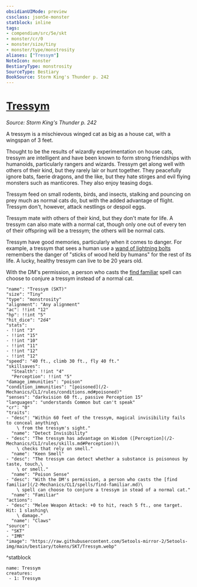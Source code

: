```yaml
---
obsidianUIMode: preview
cssclass: json5e-monster
statblock: inline
tags:
- compendium/src/5e/skt
- monster/cr/0
- monster/size/tiny
- monster/type/monstrosity
aliases: ["Tressym"]
NoteIcon: monster
BestiaryType: monstrosity
SourceType: Bestiary
BookSource: Storm King's Thunder p. 242
---
```

# [Tressym](2-Mechanics\CLI\bestiary\monstrosity/tressym-skt.md)
*Source: Storm King's Thunder p. 242*  

A tressym is a mischievous winged cat as big as a house cat, with a wingspan of 3 feet.

Thought to be the results of wizardly experimentation on house cats, tressym are intelligent and have been known to form strong friendships with humanoids, particularly rangers and wizards. Tressym get along well with others of their kind, but they rarely lair or hunt together. They peacefully ignore bats, faerie dragons, and the like, but they hate stirges and evil flying monsters such as manticores. They also enjoy teasing dogs.

Tressym feed on small rodents, birds, and insects, stalking and pouncing on prey much as normal cats do, but with the added advantage of flight. Tressym don't, however, attack nestlings or despoil eggs.

Tressym mate with others of their kind, but they don't mate for life. A tressym can also mate with a normal cat, though only one out of every ten of their offspring will be a tressym; the others will be normal cats.

Tressym have good memories, particularly when it comes to danger. For example, a tressym that sees a human use a [wand of lightning bolts](/2-Mechanics/CLI/items/wand-of-lightning-bolts.md) remembers the danger of "sticks of wood held by humans" for the rest of its life. A lucky, healthy tressym can live to be 20 years old.

With the DM's permission, a person who casts the [find familiar](/2-Mechanics/CLI/spells/find-familiar.md) spell can choose to conjure a tressym instead of a normal cat.

```statblock
"name": "Tressym (SKT)"
"size": "Tiny"
"type": "monstrosity"
"alignment": "Any alignment"
"ac": !!int "12"
"hp": !!int "5"
"hit_dice": "2d4"
"stats":
- !!int "3"
- !!int "15"
- !!int "10"
- !!int "11"
- !!int "12"
- !!int "12"
"speed": "40 ft., climb 30 ft., fly 40 ft."
"skillsaves":
  "Stealth": !!int "4"
  "Perception": !!int "5"
"damage_immunities": "poison"
"condition_immunities": "[poisoned](/2-Mechanics/CLI/rules/conditions.md#poisoned)"
"senses": "darkvision 60 ft., passive Perception 15"
"languages": "understands Common but can't speak"
"cr": "0"
"traits":
- "desc": "Within 60 feet of the tressym, magical invisibility fails to conceal anything\
    \ from the tressym's sight."
  "name": "Detect Invisibility"
- "desc": "The tressym has advantage on Wisdom ([Perception](/2-Mechanics/CLI/rules/skills.md#Perception))\
    \ checks that rely on smell."
  "name": "Keen Smell"
- "desc": "The tressym can detect whether a substance is poisonous by taste, touch,\
    \ or smell."
  "name": "Poison Sense"
- "desc": "With the DM's permission, a person who casts the [find familiar](/2-Mechanics/CLI/spells/find-familiar.md)\
    \ spell can choose to conjure a tressym in stead of a normal cat."
  "name": "Familiar"
"actions":
- "desc": "Melee Weapon Attack: +0 to hit, reach 5 ft., one target. Hit: 1 slashing\
    \ damage."
  "name": "Claws"
"source":
- "SKT"
- "IMR"
"image": "https://raw.githubusercontent.com/5etools-mirror-2/5etools-img/main/bestiary/tokens/SKT/Tressym.webp"
```
^statblock

```encounter-table
name: Tressym
creatures:
 - 1: Tressym
```